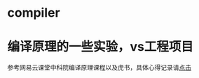 # compiler
# 编译原理的一些实验，vs工程项目
  参考网易云课堂中科院编译原理课程以及虎书，具体心得记录请[点击](http://www.icce.top/?p=3814&preview_id=3814)

